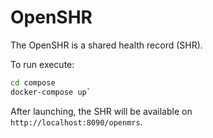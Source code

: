 # OpenSHR

The OpenSHR is a shared health record (SHR).

To run execute:

```bash
cd compose
docker-compose up`
```

After launching, the SHR will be available on `http://localhost:8090/openmrs`. 


